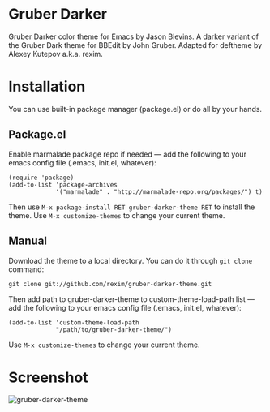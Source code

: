 # Gruber Darker

Gruber Darker color theme for Emacs by Jason Blevins. A darker variant
of the Gruber Dark theme for BBEdit by John Gruber. Adapted for
deftheme by Alexey Kutepov a.k.a. rexim.

# Installation

You can use built-in package manager (package.el) or do all by your
hands.

## Package.el

Enable marmalade package repo if needed — add the following to your
emacs config file (.emacs, init.el, whatever):

```
(require 'package)
(add-to-list 'package-archives
             '("marmalade" . "http://marmalade-repo.org/packages/") t)
```

Then use `M-x package-install RET gruber-darker-theme RET` to install
the theme. Use `M-x customize-themes` to change your current theme.

## Manual

Download the theme to a local directory. You can do it through `git
clone` command:

```
git clone git://github.com/rexim/gruber-darker-theme.git
```

Then add path to gruber-darker-theme to custom-theme-load-path list —
add the following to your emacs config file (.emacs, init.el,
whatever):

```
(add-to-list 'custom-theme-load-path
             "/path/to/gruber-darker-theme/")
```

Use `M-x customize-themes` to change your current theme.

# Screenshot

![gruber-darker-theme](https://github.com/rexim/gruber-darker-theme/raw/master/gruber-darker-theme.png)
